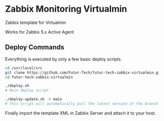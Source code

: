 # Zabbix Monitoring Virtualmin
Zabbix template for Virtualmin

Works for Zabbix 5.x Active Agent

## Deploy Commands

Everything is executed by only a few basic deploy scripts. 

```bash
cd /usr/local/src
git clone https://github.com/Futur-Tech/futur-tech-zabbix-virtualmin.git
cd futur-tech-zabbix-virtualmin

./deploy.sh 
# Main deploy script

./deploy-update.sh -b main
# This script will automatically pull the latest version of the branch ("main" in the example) and relaunch itself if a new version is found. Then it will run deploy.sh. Also note that any additional arguments given to this script will be passed to the deploy.sh script.
```

Finally import the template XML in Zabbix Server and attach it to your host.
